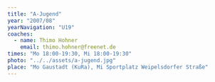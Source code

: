 ```yaml
---
title: "A-Jugend"
year: "2007/08"
yearNavigation: "U19"
coaches:
  - name: Thimo Hohner
    email: thimo.hohner@freenet.de
times: "Mo 18:00-19:30, Mi 18:00-19:30"
photo: "../../assets/a-jugend.jpg"
place: "Mo Gaustadt (KuRa), Mi Sportplatz Weipelsdorfer Straße"
---
```


